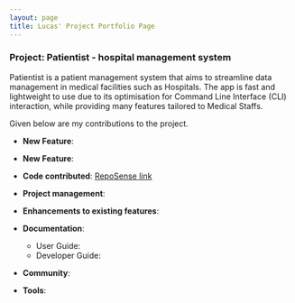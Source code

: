 ```yaml
---
layout: page
title: Lucas' Project Portfolio Page
---
```


### Project: Patientist - hospital management system

Patientist is a patient management system that aims to streamline data management in medical facilities such as Hospitals.
The app is fast and lightweight to use due to its optimisation for Command Line Interface (CLI) interaction, while
providing many features tailored to Medical Staffs.

Given below are my contributions to the project.

* **New Feature**:

* **New Feature**:

* **Code contributed**: [RepoSense link]()

* **Project management**:

* **Enhancements to existing features**:

* **Documentation**:
    * User Guide:
    * Developer Guide:

* **Community**:

* **Tools**:
